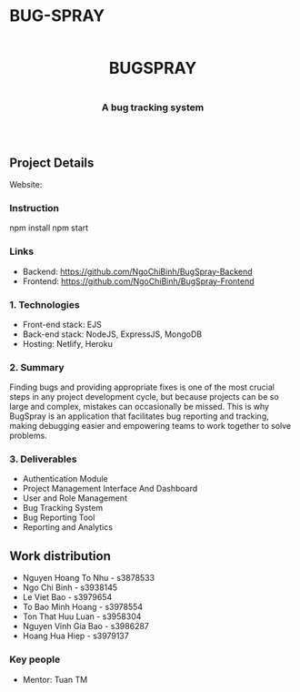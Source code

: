 # BUG-SPRAY
<div style="display: flex; justify-content: center; align-items: center; flex-direction: column; text-align: center" align="center">
    <h1 align="center" style="text-align: center">BUGSPRAY</h1>
    <h3 align="center" style="text-align: center">A bug tracking system</h3>
<hr>
</div>

## Project Details

Website: 

### Instruction

npm install 
npm start

### Links
- Backend: https://github.com/NgoChiBinh/BugSpray-Backend </br>
- Frontend: https://github.com/NgoChiBinh/BugSpray-Frontend </br>


### 1. Technologies

- Front-end stack: EJS
- Back-end stack: NodeJS, ExpressJS, MongoDB
- Hosting: Netlify, Heroku

### 2. Summary
Finding bugs and providing appropriate fixes is one of the most crucial steps in any project development cycle, but because projects can be so large and complex, mistakes can occasionally be missed. This is why BugSpray is an application that facilitates bug reporting and tracking, making debugging easier and empowering teams to work together to solve problems.

### 3. Deliverables
- Authentication Module
- Project Management Interface And Dashboard
- User and Role Management
- Bug Tracking System
- Bug Reporting Tool 
- Reporting and Analytics

## Work distribution
- Nguyen Hoang To Nhu - s3878533
- Ngo Chi Binh - s3938145
- Le Viet Bao - s3979654
- To Bao Minh Hoang - s3978554
- Ton That Huu Luan - s3958304
- Nguyen Vinh Gia Bao - s3986287
- Hoang Hua Hiep - s3979137

### Key people

- Mentor: Tuan TM
